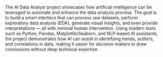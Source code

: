 The AI Data Analyst project showcases how artificial intelligence can be leveraged to automate and enhance the data analysis process. The goal is to build a smart interface that can process raw datasets, perform exploratory data analysis (EDA), generate visual insights, and even provide interpretations — all with minimal human intervention. Using modern tools such as Python, Pandas, Matplotlib/Seaborn, and NLP-based AI assistants, the project demonstrates how AI can assist in identifying trends, outliers, and correlations in data, making it easier for decision-makers to draw conclusions without deep technical expertise.
